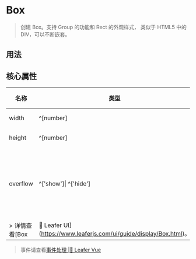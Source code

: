 <script setup lang="ts">
import code from './Box.vue?raw'
</script>

# Box
>
> 创建 Box。支持 Group 的功能和 Rect 的外观样式， 类似于 HTML5 中的 DIV，可以不断嵌套。
>

## 用法

<Repl :code />

## 核心属性

| 名称 | 类型 | 默认值 | 说明 |
| --- | --- | --- | --- |
| width | ^[number] | —— | 宽度 |
| height | ^[number] | —— | 高度 |
| overflow | ^['show']\| ^['hide'] | ^['hide'] | 超出部分是否裁剪 |
> 详情查看[Box |🌿 Leafer UI](https://www.leaferjs.com/ui/guide/display/Box.html)。
>
> 事件请查看[事件处理 |🌿 Leafer Vue](/guide/events/events)
